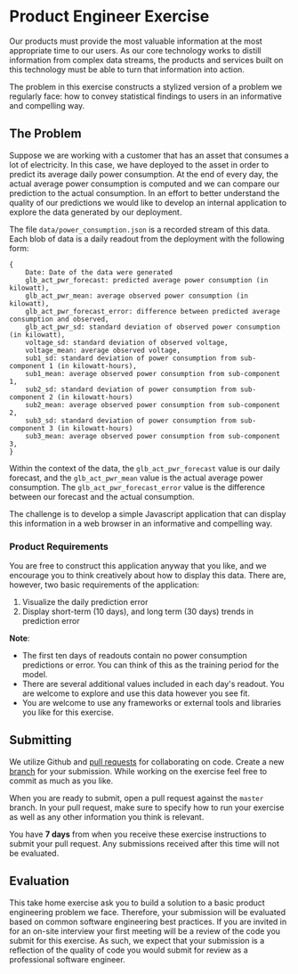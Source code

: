# Product Engineer Exercise

Our products must provide the most valuable information at the most appropriate time to our users. As our core technology works to distill information from complex data streams, the products and services built on this technology must be able to turn that information into action.

The problem in this exercise constructs a stylized version of a problem we regularly face: how to convey statistical findings to users in an informative and compelling way.

## The Problem

Suppose we are working with a customer that has an asset that consumes a lot of electricity. In this case, we have deployed to the asset in order to predict its average daily power consumption. At the end of every day, the actual average power consumption is computed and we can compare our prediction to the actual consumption. In an effort to better understand the quality of our predictions we would like to develop an internal application to explore the data generated by our deployment.

The file `data/power_consumption.json` is a recorded stream of this data. Each blob of data is a daily readout from the deployment with the following form:

	{
		Date: Date of the data were generated
		glb_act_pwr_forecast: predicted average power consumption (in kilowatt),
		glb_act_pwr_mean: average observed power consumption (in kilowatt),
		glb_act_pwr_forecast_error: difference between predicted average consumption and observed,
		glb_act_pwr_sd: standard deviation of observed power consumption (in kilowatt),
		voltage_sd: standard deviation of observed voltage, 
		voltage_mean: average observed voltage,
		sub1_sd: standard deviation of power consumption from sub-component 1 (in kilowatt-hours),
		sub1_mean: average observed power consumption from sub-component 1,
		sub2_sd: standard deviation of power consumption from sub-component 2 (in kilowatt-hours)
		sub2_mean: average observed power consumption from sub-component 2,
		sub3_sd: standard deviation of power consumption from sub-component 3 (in kilowatt-hours)
		sub3_mean: average observed power consumption from sub-component 3,
	}

Within the context of the data, the `glb_act_pwr_forecast` value is our daily forecast, and the `glb_act_pwr_mean` value is the actual average power consumption. The `glb_act_pwr_forecast_error` value is the difference between our forecast and the actual consumption. 

The challenge is to develop a simple Javascript application that can display this information in a web browser in an informative and compelling way. 

### Product Requirements

You are free to construct this application anyway that you like, and we encourage you to think creatively about how to display this data.  There are, however, two basic requirements of the application:

 1. Visualize the daily prediction error
 2. Display short-term (10 days), and long term (30 days) trends in prediction error

**Note**: 

 - The first ten days of readouts contain no power consumption predictions or error. You can think of this as the training period for the model.
 - There are several additional values included in each day's readout. You are welcome to explore and use this data however you see fit.
 - You are welcome to use any frameworks or external tools and libraries you like for this exercise. 

## Submitting

We utilize Github and [pull requests](https://help.github.com/articles/creating-a-pull-request/) for collaborating on code. Create a new [branch](https://git-scm.com/book/en/v2/Git-Branching-Basic-Branching-and-Merging) for your submission. While working on the exercise feel free to commit as much as you like.

When you are ready to submit, open a pull request against the `master` branch. In your pull request, make sure to specify how to run your exercise as well as any other information you think is relevant.

You have **7 days** from when you receive these exercise instructions to submit your pull request. Any submissions received after this time will not be evaluated. 

## Evaluation

This take home exercise ask you to build a solution to a basic product engineering problem we face. Therefore, your submission will be evaluated based on common software engineering best practices. If you are invited in for an on-site interview your first meeting will be a review of the code you submit for this exercise. As such, we expect that your submission is a reflection of the quality of code you would submit for review as a professional software engineer.
